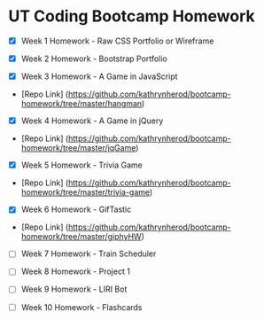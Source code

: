 # UT Coding Bootcamp Homework

- [x] Week 1 Homework \- Raw CSS Portfolio or Wireframe

- [x] Week 2 Homework \- Bootstrap Portfolio

- [x] Week 3 Homework \- A Game in JavaScript

- [Repo Link] (https://github.com/kathrynherod/bootcamp-homework/tree/master/hangman)

- [x] Week 4 Homework \- A Game in jQuery

- [Repo Link] (https://github.com/kathrynherod/bootcamp-homework/tree/master/jqGame)

- [x] Week 5 Homework \- Trivia Game

- [Repo Link] (https://github.com/kathrynherod/bootcamp-homework/tree/master/trivia-game)

- [x] Week 6 Homework \- GifTastic

- [Repo Link] (https://github.com/kathrynherod/bootcamp-homework/tree/master/giphyHW)

- [ ] Week 7 Homework \- Train Scheduler

- [ ] Week 8 Homework \- Project 1

- [ ] Week 9 Homework \- LIRI Bot

- [ ] Week 10 Homework \- Flashcards
